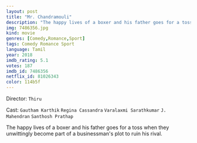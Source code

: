 ```yaml
---
layout: post
title: "Mr. Chandramouli"
description: "The happy lives of a boxer and his father goes for a toss when they unwittingly become part of a businessman's plot to ruin his rival..."
img: 7486356.jpg
kind: movie
genres: [Comedy,Romance,Sport]
tags: Comedy Romance Sport 
language: Tamil
year: 2018
imdb_rating: 5.1
votes: 187
imdb_id: 7486356
netflix_id: 81026343
color: 114b5f
---
```

Director: `Thiru`  

Cast: `Gautham Karthik` `Regina Cassandra` `Varalaxmi Sarathkumar` `J. Mahendran` `Santhosh Prathap` 

The happy lives of a boxer and his father goes for a toss when they unwittingly become part of a businessman's plot to ruin his rival.